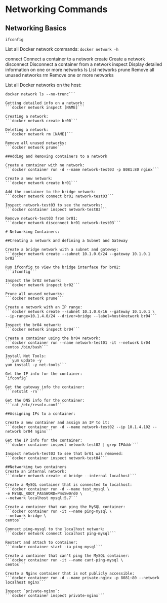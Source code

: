 # Networking Commands
## Networking Basics

`ifconfig`

List all Docker network commands:
```docker network -h```

connect Connect a container to a network create Create a network disconnect Disconnect a container from a network inspect Display detailed information on one or more networks ls List networks prune Remove all unused networks rm Remove one or more networks

List all Docker networks on the host:

```docker network ls
docker network ls --no-trunc```

Getting detailed info on a network:
```docker network inspect [NAME]```

Creating a network:
```docker network create br00```

Deleting a network:
```docker network rm [NAME]```

Remove all unused networks:
```docker network prune```

##Adding and Removing containers to a network

Create a container with no network:
```docker container run -d --name network-test03 -p 8081:80 nginx```

Create a new network:
```docker network create br01```

Add the container to the bridge network:
```docker network connect br01 network-test03```

Inspect network-test03 to see the networks:
```docker container inspect network-test03```

Remove network-test03 from br01:
```docker network disconnect br01 network-test03```

# Networking Containers:

##Creating a network and defining a Subnet and Gateway

Create a bridge network with a subnet and gateway:
```docker network create --subnet 10.1.0.0/24 --gateway 10.1.0.1 br02```

Run ifconfig to view the bridge interface for br02:
```ifconfig```

Inspect the br02 network:
```docker network inspect br02```

Prune all unused networks:
```docker network prune```

Create a network with an IP range:
```docker network create --subnet 10.1.0.0/16 --gateway 10.1.0.1 \
--ip-range=10.1.4.0/24 --driver=bridge --label=host4network br04```

Inspect the br04 network:
```docker network inspect br04```

Create a container using the br04 network:
```docker container run --name network-test01 -it --network br04 centos /bin/bash```

Install Net Tools:
```yum update -y
yum install -y net-tools```

Get the IP info for the container:
`ifconfig`

Get the gateway info the container:
```netstat -rn```

Get the DNS info for the container:
```cat /etc/resolv.conf```

##Assigning IPs to a container:

Create a new container and assign an IP to it:
```docker container run -d --name network-test02 --ip 10.1.4.102 --network br04 nginx```

Get the IP info for the container:
```docker container inspect network-test02 | grep IPAddr```

Inspect network-test03 to see that br01 was removed:
```docker container inspect network-test04```

##Networking two containers
Create an internal network:
```docker network create -d bridge --internal localhost```

Create a MySQL container that is connected to localhost:
```docker container run -d --name test_mysql \
-e MYSQL_ROOT_PASSWORD=P4sSw0rd0 \
--network localhost mysql:5.7```

Create a container that can ping the MySQL container:
```docker container run -it --name ping-mysql \
--network bridge \
centos```

Connect ping-mysql to the localhost network:
```docker network connect localhost ping-mysql```

Restart and attach to container:
```docker container start -ia ping-mysql```

Create a container that can't ping the MySQL container:
```docker container run -it --name cant-ping-mysql \
centos```

Create a Nginx container that is not publicly accessible:
```docker container run -d --name private-nginx -p 8081:80 --network localhost nginx```

Inspect `private-nginx`:
```docker container inspect private-nginx```
